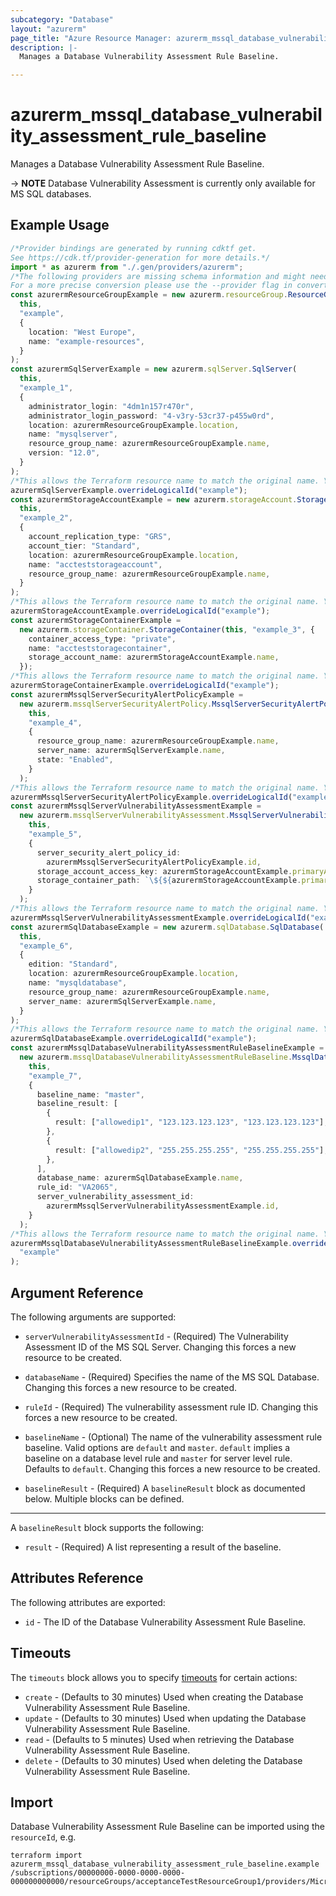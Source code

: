 ```yaml
---
subcategory: "Database"
layout: "azurerm"
page_title: "Azure Resource Manager: azurerm_mssql_database_vulnerability_assessment_rule_baseline"
description: |-
  Manages a Database Vulnerability Assessment Rule Baseline.

---
```


# azurerm\_mssql\_database\_vulnerability\_assessment\_rule\_baseline

Manages a Database Vulnerability Assessment Rule Baseline.

\-> **NOTE** Database Vulnerability Assessment is currently only available for MS SQL databases.

## Example Usage

```typescript
/*Provider bindings are generated by running cdktf get.
See https://cdk.tf/provider-generation for more details.*/
import * as azurerm from "./.gen/providers/azurerm";
/*The following providers are missing schema information and might need manual adjustments to synthesize correctly: azurerm.
For a more precise conversion please use the --provider flag in convert.*/
const azurermResourceGroupExample = new azurerm.resourceGroup.ResourceGroup(
  this,
  "example",
  {
    location: "West Europe",
    name: "example-resources",
  }
);
const azurermSqlServerExample = new azurerm.sqlServer.SqlServer(
  this,
  "example_1",
  {
    administrator_login: "4dm1n157r470r",
    administrator_login_password: "4-v3ry-53cr37-p455w0rd",
    location: azurermResourceGroupExample.location,
    name: "mysqlserver",
    resource_group_name: azurermResourceGroupExample.name,
    version: "12.0",
  }
);
/*This allows the Terraform resource name to match the original name. You can remove the call if you don't need them to match.*/
azurermSqlServerExample.overrideLogicalId("example");
const azurermStorageAccountExample = new azurerm.storageAccount.StorageAccount(
  this,
  "example_2",
  {
    account_replication_type: "GRS",
    account_tier: "Standard",
    location: azurermResourceGroupExample.location,
    name: "accteststorageaccount",
    resource_group_name: azurermResourceGroupExample.name,
  }
);
/*This allows the Terraform resource name to match the original name. You can remove the call if you don't need them to match.*/
azurermStorageAccountExample.overrideLogicalId("example");
const azurermStorageContainerExample =
  new azurerm.storageContainer.StorageContainer(this, "example_3", {
    container_access_type: "private",
    name: "accteststoragecontainer",
    storage_account_name: azurermStorageAccountExample.name,
  });
/*This allows the Terraform resource name to match the original name. You can remove the call if you don't need them to match.*/
azurermStorageContainerExample.overrideLogicalId("example");
const azurermMssqlServerSecurityAlertPolicyExample =
  new azurerm.mssqlServerSecurityAlertPolicy.MssqlServerSecurityAlertPolicy(
    this,
    "example_4",
    {
      resource_group_name: azurermResourceGroupExample.name,
      server_name: azurermSqlServerExample.name,
      state: "Enabled",
    }
  );
/*This allows the Terraform resource name to match the original name. You can remove the call if you don't need them to match.*/
azurermMssqlServerSecurityAlertPolicyExample.overrideLogicalId("example");
const azurermMssqlServerVulnerabilityAssessmentExample =
  new azurerm.mssqlServerVulnerabilityAssessment.MssqlServerVulnerabilityAssessment(
    this,
    "example_5",
    {
      server_security_alert_policy_id:
        azurermMssqlServerSecurityAlertPolicyExample.id,
      storage_account_access_key: azurermStorageAccountExample.primaryAccessKey,
      storage_container_path: `\${${azurermStorageAccountExample.primaryBlobEndpoint}}\${${azurermStorageContainerExample.name}}/`,
    }
  );
/*This allows the Terraform resource name to match the original name. You can remove the call if you don't need them to match.*/
azurermMssqlServerVulnerabilityAssessmentExample.overrideLogicalId("example");
const azurermSqlDatabaseExample = new azurerm.sqlDatabase.SqlDatabase(
  this,
  "example_6",
  {
    edition: "Standard",
    location: azurermResourceGroupExample.location,
    name: "mysqldatabase",
    resource_group_name: azurermResourceGroupExample.name,
    server_name: azurermSqlServerExample.name,
  }
);
/*This allows the Terraform resource name to match the original name. You can remove the call if you don't need them to match.*/
azurermSqlDatabaseExample.overrideLogicalId("example");
const azurermMssqlDatabaseVulnerabilityAssessmentRuleBaselineExample =
  new azurerm.mssqlDatabaseVulnerabilityAssessmentRuleBaseline.MssqlDatabaseVulnerabilityAssessmentRuleBaseline(
    this,
    "example_7",
    {
      baseline_name: "master",
      baseline_result: [
        {
          result: ["allowedip1", "123.123.123.123", "123.123.123.123"],
        },
        {
          result: ["allowedip2", "255.255.255.255", "255.255.255.255"],
        },
      ],
      database_name: azurermSqlDatabaseExample.name,
      rule_id: "VA2065",
      server_vulnerability_assessment_id:
        azurermMssqlServerVulnerabilityAssessmentExample.id,
    }
  );
/*This allows the Terraform resource name to match the original name. You can remove the call if you don't need them to match.*/
azurermMssqlDatabaseVulnerabilityAssessmentRuleBaselineExample.overrideLogicalId(
  "example"
);

```

## Argument Reference

The following arguments are supported:

*   `serverVulnerabilityAssessmentId` - (Required) The Vulnerability Assessment ID of the MS SQL Server. Changing this forces a new resource to be created.

*   `databaseName` - (Required) Specifies the name of the MS SQL Database. Changing this forces a new resource to be created.

*   `ruleId` - (Required) The vulnerability assessment rule ID. Changing this forces a new resource to be created.

*   `baselineName` - (Optional) The name of the vulnerability assessment rule baseline. Valid options are `default` and `master`. `default` implies a baseline on a database level rule and `master` for server level rule. Defaults to `default`. Changing this forces a new resource to be created.

*   `baselineResult` - (Required) A `baselineResult` block as documented below. Multiple blocks can be defined.

***

A `baselineResult` block supports the following:

* `result` - (Required) A list representing a result of the baseline.

## Attributes Reference

The following attributes are exported:

* `id` - The ID of the Database Vulnerability Assessment Rule Baseline.

## Timeouts

The `timeouts` block allows you to specify [timeouts](https://www.terraform.io/language/resources/syntax#operation-timeouts) for certain actions:

* `create` - (Defaults to 30 minutes) Used when creating the Database Vulnerability Assessment Rule Baseline.
* `update` - (Defaults to 30 minutes) Used when updating the Database Vulnerability Assessment Rule Baseline.
* `read` - (Defaults to 5 minutes) Used when retrieving the Database Vulnerability Assessment Rule Baseline.
* `delete` - (Defaults to 30 minutes) Used when deleting the Database Vulnerability Assessment Rule Baseline.

## Import

Database Vulnerability Assessment Rule Baseline can be imported using the `resourceId`, e.g.

```shell
terraform import azurerm_mssql_database_vulnerability_assessment_rule_baseline.example /subscriptions/00000000-0000-0000-0000-000000000000/resourceGroups/acceptanceTestResourceGroup1/providers/Microsoft.Sql/servers/mssqlserver/databases/mysqldatabase/vulnerabilityAssessments/Default/rules/VA2065/baselines/master
```
